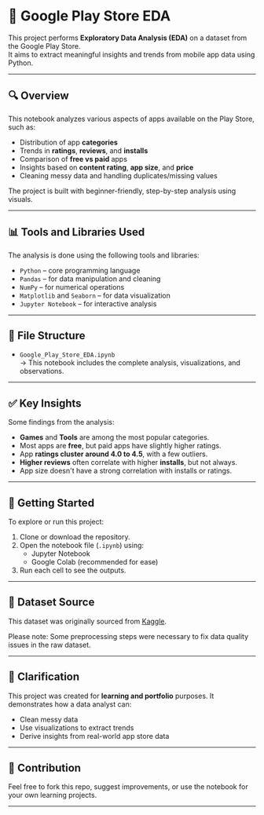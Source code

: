 # 📱 Google Play Store EDA

This project performs **Exploratory Data Analysis (EDA)** on a dataset from the Google Play Store.  
It aims to extract meaningful insights and trends from mobile app data using Python.

---

## 🔍 Overview

This notebook analyzes various aspects of apps available on the Play Store, such as:

- Distribution of app **categories**
- Trends in **ratings**, **reviews**, and **installs**
- Comparison of **free vs paid** apps
- Insights based on **content rating**, **app size**, and **price**
- Cleaning messy data and handling duplicates/missing values

The project is built with beginner-friendly, step-by-step analysis using visuals.

---

## 📊 Tools and Libraries Used

The analysis is done using the following tools and libraries:

- `Python` – core programming language
- `Pandas` – for data manipulation and cleaning
- `NumPy` – for numerical operations
- `Matplotlib` and `Seaborn` – for data visualization
- `Jupyter Notebook` – for interactive analysis

---

## 📁 File Structure

- `Google_Play_Store_EDA.ipynb`  
  → This notebook includes the complete analysis, visualizations, and observations.

---

## ✅ Key Insights

Some findings from the analysis:

- **Games** and **Tools** are among the most popular categories.
- Most apps are **free**, but paid apps have slightly higher ratings.
- App **ratings cluster around 4.0 to 4.5**, with a few outliers.
- **Higher reviews** often correlate with higher **installs**, but not always.
- App size doesn't have a strong correlation with installs or ratings.

---

## 🚀 Getting Started

To explore or run this project:

1. Clone or download the repository.
2. Open the notebook file (`.ipynb`) using:
   - Jupyter Notebook
   - Google Colab (recommended for ease)
3. Run each cell to see the outputs.

---

## 📌 Dataset Source

This dataset was originally sourced from [Kaggle](https://www.kaggle.com/datasets/lava18/google-play-store-apps).

Please note: Some preprocessing steps were necessary to fix data quality issues in the raw dataset.

---

## 💬 Clarification

This project was created for **learning and portfolio** purposes. It demonstrates how a data analyst can:
- Clean messy data
- Use visualizations to extract trends
- Derive insights from real-world app store data

---

## 📢 Contribution

Feel free to fork this repo, suggest improvements, or use the notebook for your own learning projects.

---

